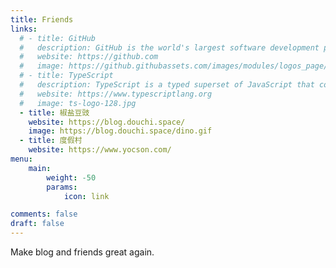 ```yaml
---
title: Friends
links:
  # - title: GitHub
  #   description: GitHub is the world's largest software development platform.
  #   website: https://github.com
  #   image: https://github.githubassets.com/images/modules/logos_page/GitHub-Mark.png
  # - title: TypeScript
  #   description: TypeScript is a typed superset of JavaScript that compiles to plain JavaScript.
  #   website: https://www.typescriptlang.org
  #   image: ts-logo-128.jpg
  - title: 椒盐豆豉
    website: https://blog.douchi.space/
    image: https://blog.douchi.space/dino.gif
  - title: 度假村
    website: https://www.yocson.com/
menu:
    main: 
        weight: -50
        params:
            icon: link

comments: false
draft: false
---
```


Make blog and friends great again.

